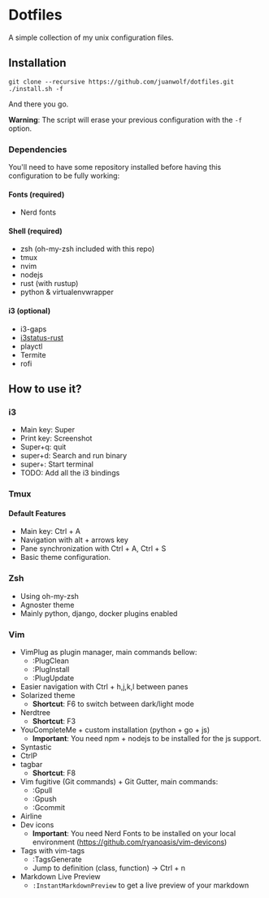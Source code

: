 # Dotfiles

A simple collection of my unix configuration files.

## Installation

```
git clone --recursive https://github.com/juanwolf/dotfiles.git
./install.sh -f
```
And there you go.

**Warning**: The script will erase your previous configuration with the `-f` option.

### Dependencies

You'll need to have some repository installed before having this configuration to be fully working:

#### Fonts (required)

* Nerd fonts

#### Shell (required)

* zsh (oh-my-zsh included with this repo)
* tmux
* nvim
* nodejs
* rust (with rustup)
* python & virtualenvwrapper

#### i3 (optional)

* i3-gaps
* [i3status-rust](https://github.com/greshake/i3status-rust)
* playctl
* Termite
* rofi

## How to use it?

### i3
* Main key: Super
* Print key: Screenshot
* Super+q: quit
* super+d: Search and run binary
* super+<enter>: Start terminal
* TODO: Add all the i3 bindings

### Tmux

#### Default Features

* Main key: Ctrl + A
* Navigation with alt + arrows key
* Pane synchronization with Ctrl + A, Ctrl + S
* Basic theme configuration.

### Zsh

* Using oh-my-zsh
* Agnoster theme
* Mainly python, django, docker plugins enabled

### Vim

* VimPlug as plugin manager, main commands bellow:
  * :PlugClean
  * :PlugInstall
  * :PlugUpdate
* Easier navigation with Ctrl + h,j,k,l between panes
* Solarized theme
  * **Shortcut**: F6 to switch between dark/light mode
* Nerdtree
  * **Shortcut**: F3
* YouCompleteMe + custom installation (python + go + js)
  * **Important**: You need npm + nodejs to be installed for the js support.
* Syntastic
* CtrlP
* tagbar
  * **Shortcut**: F8
* Vim fugitive (Git commands) + Git Gutter, main commands:
  * :Gpull
  * :Gpush
  * :Gcommit
* Airline
* Dev icons
  * **Important**: You need Nerd Fonts to be installed on your local environment (https://github.com/ryanoasis/vim-devicons)
* Tags with vim-tags
  * :TagsGenerate
  * Jump to definition (class, function) -> Ctrl + n
* Markdown Live Preview
  * `:InstantMarkdownPreview` to get a live preview of your markdown
